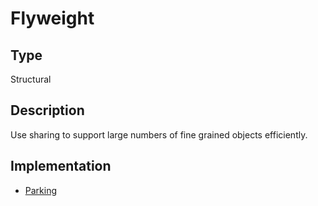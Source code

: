 # Flyweight

## Type

Structural

## Description

Use sharing to support large numbers of fine grained objects efficiently.

## Implementation

- [Parking](parking)
